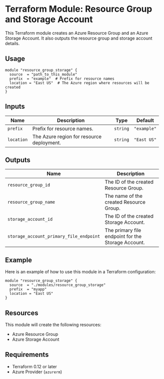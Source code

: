 # Terraform Module: Resource Group and Storage Account
This Terraform module creates an Azure Resource Group and an Azure Storage Account. It also outputs the resource group and storage account details.

## Usage
```hcl
module "resource_group_storage" {
  source  = "path_to_this_module"
  prefix  = "example"  # Prefix for resource names
  location = "East US"  # The Azure region where resources will be created
}
```

## Inputs
| Name      | Description                                 | Type   | Default   |
|-----------|---------------------------------------------|--------|-----------|
| `prefix`  | Prefix for resource names.                  | `string` | `"example"` |
| `location`| The Azure region for resource deployment.   | `string` | `"East US"` |

## Outputs
| Name                                      | Description                                  |
|-------------------------------------------|----------------------------------------------|
| `resource_group_id`                       | The ID of the created Resource Group.        |
| `resource_group_name`                     | The name of the created Resource Group.      |
| `storage_account_id`                      | The ID of the created Storage Account.       |
| `storage_account_primary_file_endpoint`   | The primary file endpoint for the Storage Account. |

## Example
Here is an example of how to use this module in a Terraform configuration:
```hcl
module "resource_group_storage" {
  source  = "./modules/resource_group_storage"
  prefix  = "myapp"
  location = "East US"
}
```

## Resources

This module will create the following resources:

- Azure Resource Group
- Azure Storage Account

## Requirements

- Terraform 0.12 or later
- Azure Provider (`azurerm`)

